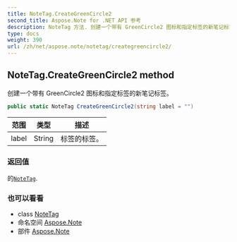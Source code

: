 ```yaml
---
title: NoteTag.CreateGreenCircle2
second_title: Aspose.Note for .NET API 参考
description: NoteTag 方法. 创建一个带有 GreenCircle2 图标和指定标签的新笔记标签
type: docs
weight: 390
url: /zh/net/aspose.note/notetag/creategreencircle2/
---
```

## NoteTag.CreateGreenCircle2 method

创建一个带有 GreenCircle2 图标和指定标签的新笔记标签。

```csharp
public static NoteTag CreateGreenCircle2(string label = "")
```

| 范围 | 类型 | 描述 |
| --- | --- | --- |
| label | String | 标签的标签。 |

### 返回值

的[`NoteTag`](../).

### 也可以看看

* class [NoteTag](../)
* 命名空间 [Aspose.Note](../../notetag/)
* 部件 [Aspose.Note](../../../)


